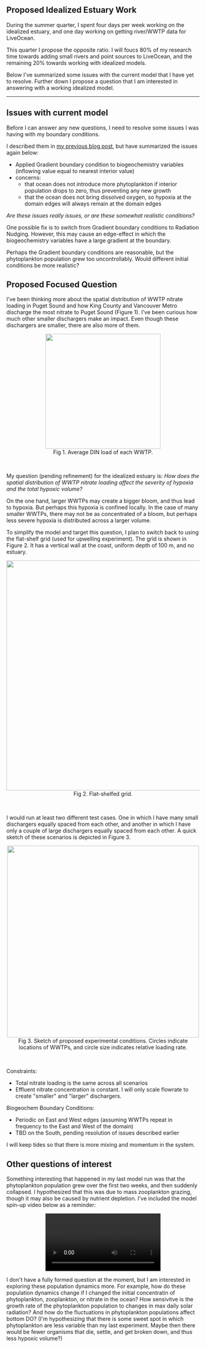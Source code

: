 ## Proposed Idealized Estuary Work

During the summer quarter, I spent four days per week working on the idealized estuary, and one day working on getting river/WWTP data for LiveOcean.

This quarter I propose the opposite ratio. I will foucs 80% of my research time towards adding small rivers and point sources to LiveOcean, and the remaining 20% towards working with idealized models.

Below I've summarized some issues with the current model that I have yet to resolve. Further down I propose a question that I am interested in answering with a working idealized model.

---

## Issues with current model

Before I can answer any new questions, I need to resolve some issues I was having with my boundary conditions.

I described them in [my previous blog post](https://ajleeson.github.io/research_blog/2022/09/09/nutrients-mini-experiment-1.html), but have summarized the issues again below:

- Applied Gradient boundary condition to biogeochemistry variables (inflowing value equal to nearest interior value)
- concerns:
  - that ocean does not introduce more phytoplankton if interior population drops to zero, thus preventing any new growth
  - that the ocean does not bring dissolved oxygen, so hypoxia at the domain edges will always remain at the domain edges

*Are these issues really issues, or are these somewhat realistic conditions?*

One possible fix is to switch from Gradient boundary conditions to Radiation Nudging. However, this may cause an edge-effect in which the biogeochemistry variables have a large gradient at the boundary.

Perhaps the Gradient boundary conditions are reasonable, but the phytoplankton population grew too uncontrollably. Would different initial conditions be more realistic?

## Proposed Focused Question

I've been thinking more about the spatial distribution of WWTP nitrate loading in Puget Sound and how King County and Vancouver Metro discharge the most nitrate to Puget Sound (Figure 1). I've been curious how much other smaller dischargers make an impact. Even though these dischargers are smaller, there are also more of them.

<p style="text-align:center;"><img src="https://user-images.githubusercontent.com/15829099/188669987-a5d99a57-0748-4768-bf22-7ee8b832e76d.png" width="300"/><br>Fig 1. Average DIN load of each WWTP.</p><br>

My question (pending refinement) for the idealized estuary is:
*How does the spatial distribution of WWTP nitrate loading affect the severity of hypoxia and the total hypoxic volume?*

On the one hand, larger WWTPs may create a bigger bloom, and thus lead to hypoxia. But perhaps this hypoxia is confined locally. In the case of many smaller WWTPs, there may not be as concentrated of a bloom, but perhaps less severe hypoxia is distributed across a larger volume.

To simplify the model and target this question, I plan to switch back to using the flat-shelf grid (used for upwelling experiment). The grid is shown in Figure 2. It has a vertical wall at the coast, uniform depth of 100 m, and no estuary.

<p style="text-align:center;"><img src="https://user-images.githubusercontent.com/15829099/179569924-35eafbb8-f208-48a7-8d8d-0ed5edba089e.png" width="600"/><br>Fig 2. Flat-shelfed grid.</p><br>

I would run at least two different test cases. One in which I have many small dischargers equally spaced from each other, and another in which I have only a couple of large dischargers equally spaced from each other. A quick sketch of these scenarios is depicted in Figure 3.

<p style="text-align:center;"><img src="https://user-images.githubusercontent.com/15829099/192891920-0a2a544a-5b3d-4747-b5d5-d63457e60c62.png" width="500"/><br>Fig 3. Sketch of proposed experimental conditions. Circles indicate locations of WWTPs, and circle size indicates relative loading rate.</p><br>

Constraints:
- Total nitrate loading is the same across all scenarios
- Effluent nitrate concentration is constant. I will only scale flowrate to create "smaller" and "larger" dischargers.

Biogeochem Boundary Conditions:
- Periodic on East and West edges (assuming WWTPs repeat in frequency to the East and West of the domain)
- TBD on the South, pending resolution of issues described earlier

I will keep tides so that there is more mixing and momentum in the system.

## Other questions of interest

Something interesting that happened in my last model run was that the phytoplankton population grew over the first two weeks, and then suddenly collapsed. I hypothesized that this was due to mass zooplankton grazing, though it may also be caused by nutrient depletion. I've included the model spin-up video below as a reminder:

<p style="text-align:center;"><video src="https://user-images.githubusercontent.com/15829099/189448347-d151a717-1e4f-47fa-acc9-3ac10bd75f45.mp4
" controls="controls" style="max-width: 700px;">
</video><br></p>

I don't have a fully formed question at the moment, but I am interested in exploring these population dynamics more. For example, how do these population dynamics change if I changed the initial concentratin of phytoplankton, zooplankton, or nitrate in the ocean? How sensivitve is the growth rate of the phytoplankton population to changes in max daily solar radiation? And how do the fluctuations in phytoplankton populations affect bottom DO? (I'm hypothesizing that there is some sweet spot in which phytoplankton are less variable than my last experiment. Maybe then there would be fewer organisms that die, settle, and get broken down, and thus less hypoxic volume?)